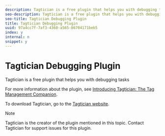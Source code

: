 ```yaml
---
description: Tagtician is a free plugin that helps you with debugging tasks
seo-description: Tagtician is a free plugin that helps you with debugging tasks
seo-title: Tagtician Debugging Plugin
title: Tagtician Debugging Plugin
uuid: 97a4cc7f-7af3-4360-a565-86704171beb5
index: y
internal: n
snippet: y
---
```


# Tagtician Debugging Plugin

Tagtician is a free plugin that helps you with debugging tasks

For more information about the plugin, see [Introducing Tagtician: The Tag Management Companion](http://jimalytics.com/tag-management/introducing-tagtician-beta-the-tag-management-companion/).

To download Tagtician, go to the [Tagtician website](http://tagtician.com).

>[!NOTE]
>
>Tagtician is the creator of the plugin mentioned in this topic. Contact Tagtician for support issues for this plugin.

